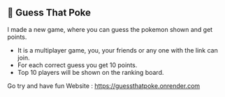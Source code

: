 ## 🔰 Guess That Poke

I made a new game, where you can guess the pokemon shown and get points. 

- It is a multiplayer game, you, your friends or any one with the link can join.
- For each correct guess you get 10 points.
- Top 10 players will be shown on the ranking board.

Go try and have fun
Website : https://guessthatpoke.onrender.com
